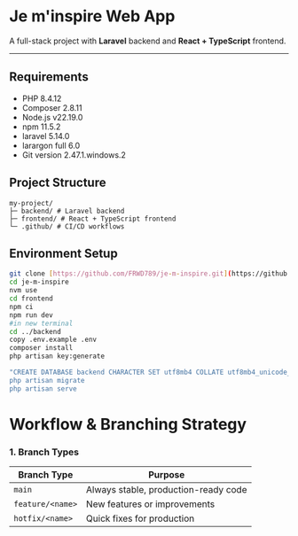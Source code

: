 # Je m'inspire Web App

A full-stack project with **Laravel** backend and **React + TypeScript** frontend.

---

##  Requirements

- PHP 8.4.12 
- Composer 2.8.11
- Node.js v22.19.0
- npm 11.5.2
- laravel 5.14.0
- larargon full 6.0
- Git version 2.47.1.windows.2

##  Project Structure
```
my-project/
├─ backend/ # Laravel backend
├─ frontend/ # React + TypeScript frontend
└─ .github/ # CI/CD workflows
```
##  Environment Setup


```bash
git clone [https://github.com/FRWD789/je-m-inspire.git](https://github.com/FRWD789/je-m-inspire.git)
cd je-m-inspire
nvm use
cd frontend
npm ci
npm run dev
#in new terminal
cd ../backend
copy .env.example .env 
composer install
php artisan key:generate

"CREATE DATABASE backend CHARACTER SET utf8mb4 COLLATE utf8mb4_unicode_ci; in largon
php artisan migrate
php artisan serve
```
# Workflow & Branching Strategy

### 1. Branch Types

| Branch Type       | Purpose                                  |
|------------------|------------------------------------------|
| `main`           | Always stable, production-ready code     |
| `feature/<name>` | New features or improvements            |
| `hotfix/<name>`  | Quick fixes for production               |


